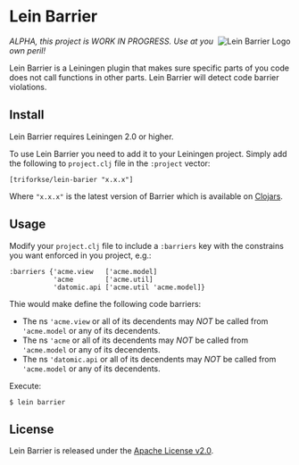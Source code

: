 Lein Barrier
============

<img src="https://raw.github.com/TriforkSE/lein-barrier/master/logo.png" alt="Lein Barrier Logo"
title="Cross thou not the barriers of code, or suffer Leiningen's devine wrath!" align="right" />

_ALPHA, this project is WORK IN PROGRESS. Use at you own peril!_

Lein Barrier is a Leiningen plugin that makes sure specific parts of
you code does not call functions in other parts.  Lein Barrier will
detect code barrier violations.


Install
-----

Lein Barrier requires Leiningen 2.0 or higher.

To use Lein Barrier you need to add it to your Leiningen
project. Simply add the following to `project.clj` file in the
`:project` vector:

    [triforkse/lein-barier "x.x.x"]

Where `"x.x.x"` is the latest version of Barrier which is available on
[Clojars](http://clojars.org/lein-barrier).


Usage
-----

Modify your `project.clj` file to include a `:barriers` key with the
constrains you want enforced in you project, e.g.:

    :barriers {'acme.view   ['acme.model]
               'acme        ['acme.util]
               'datomic.api ['acme.util 'acme.model]}

Thie would make define the following code barriers:

- The ns `'acme.view` or all of its decendents may _NOT_ be called from
  `'acme.model` or any of its decendents.
- The ns `'acme` or all of its decendents may _NOT_ be called from
  `'acme.model` or any of its decendents.
- The ns `'datomic.api` or all of its decendents may _NOT_ be called from
  `'acme.model` or any of its decendents.

Execute:

    $ lein barrier


License
-------

Lein Barrier is released under the
[Apache License v2.0](http://www.apache.org/licenses/LICENSE-2.0.html).
